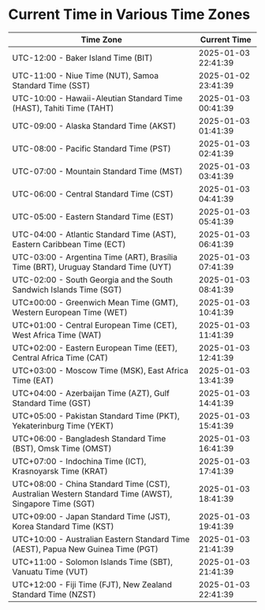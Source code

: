 # Current Time in Various Time Zones

| Time Zone | Current Time |
|-----------|--------------|
| UTC-12:00 - Baker Island Time (BIT) | 2025-01-03 22:41:39 |
| UTC-11:00 - Niue Time (NUT), Samoa Standard Time (SST) | 2025-01-02 23:41:39 |
| UTC-10:00 - Hawaii-Aleutian Standard Time (HAST), Tahiti Time (TAHT) | 2025-01-03 00:41:39 |
| UTC-09:00 - Alaska Standard Time (AKST) | 2025-01-03 01:41:39 |
| UTC-08:00 - Pacific Standard Time (PST) | 2025-01-03 02:41:39 |
| UTC-07:00 - Mountain Standard Time (MST) | 2025-01-03 03:41:39 |
| UTC-06:00 - Central Standard Time (CST) | 2025-01-03 04:41:39 |
| UTC-05:00 - Eastern Standard Time (EST) | 2025-01-03 05:41:39 |
| UTC-04:00 - Atlantic Standard Time (AST), Eastern Caribbean Time (ECT) | 2025-01-03 06:41:39 |
| UTC-03:00 - Argentina Time (ART), Brasília Time (BRT), Uruguay Standard Time (UYT) | 2025-01-03 07:41:39 |
| UTC-02:00 - South Georgia and the South Sandwich Islands Time (SGT) | 2025-01-03 08:41:39 |
| UTC±00:00 - Greenwich Mean Time (GMT), Western European Time (WET) | 2025-01-03 10:41:39 |
| UTC+01:00 - Central European Time (CET), West Africa Time (WAT) | 2025-01-03 11:41:39 |
| UTC+02:00 - Eastern European Time (EET), Central Africa Time (CAT) | 2025-01-03 12:41:39 |
| UTC+03:00 - Moscow Time (MSK), East Africa Time (EAT) | 2025-01-03 13:41:39 |
| UTC+04:00 - Azerbaijan Time (AZT), Gulf Standard Time (GST) | 2025-01-03 14:41:39 |
| UTC+05:00 - Pakistan Standard Time (PKT), Yekaterinburg Time (YEKT) | 2025-01-03 15:41:39 |
| UTC+06:00 - Bangladesh Standard Time (BST), Omsk Time (OMST) | 2025-01-03 16:41:39 |
| UTC+07:00 - Indochina Time (ICT), Krasnoyarsk Time (KRAT) | 2025-01-03 17:41:39 |
| UTC+08:00 - China Standard Time (CST), Australian Western Standard Time (AWST), Singapore Time (SGT) | 2025-01-03 18:41:39 |
| UTC+09:00 - Japan Standard Time (JST), Korea Standard Time (KST) | 2025-01-03 19:41:39 |
| UTC+10:00 - Australian Eastern Standard Time (AEST), Papua New Guinea Time (PGT) | 2025-01-03 21:41:39 |
| UTC+11:00 - Solomon Islands Time (SBT), Vanuatu Time (VUT) | 2025-01-03 21:41:39 |
| UTC+12:00 - Fiji Time (FJT), New Zealand Standard Time (NZST) | 2025-01-03 22:41:39 |
